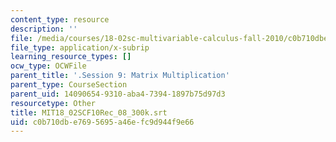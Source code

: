 ```yaml
---
content_type: resource
description: ''
file: /media/courses/18-02sc-multivariable-calculus-fall-2010/c0b710dbe7695695a46efc9d944f9e66_MIT18_02SCF10Rec_08_300k.vtt
file_type: application/x-subrip
learning_resource_types: []
ocw_type: OCWFile
parent_title: '.Session 9: Matrix Multiplication'
parent_type: CourseSection
parent_uid: 14090654-9310-aba4-7394-1897b75d97d3
resourcetype: Other
title: MIT18_02SCF10Rec_08_300k.srt
uid: c0b710db-e769-5695-a46e-fc9d944f9e66
---
```

